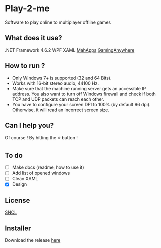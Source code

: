 # Play-2-me
Software to play online to multiplayer offline games

## What does it use?
.NET Framework 4.6.2
WPF
XAML
[MahApps](https://github.com/MahApps/MahApps.Metro)
[GamingAnywhere](https://github.com/chunying/gaminganywhere)

## How to run ?
 - Only Windows 7+ is supported (32 and 64 Bits).
 - Works with 16-bit stereo audio, 44100 Hz.
 - Make sure that the machine running server gets an accessible IP address. You also want to turn off Windows firewall and check if both TCP and UDP packets can reach each other.
 - You have to configure your screen DPI to 100% (by default 96 dpi). Otherwise, it will read an incorrect screen size.

## Can I help you?
Of course ! By hitting the :star: button !

## To do
- [ ] Make docs (readme, how to use it)
- [ ] Add list of opened windows
- [ ] Clean XAML
- [x] Design

## License
[SNCL](./LICENSE)

## Installer
Download the release [here](https://github.com/bbougot/Popcorn/releases/download/1.3.0/Setup.exe)

